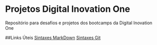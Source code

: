 # Projetos Digital Inovation One
Repositório para desafios e projetos dos bootcamps da Digital Inovation One

##Links Úteis
[Sintaxes MarkDown](https://docs.github.com/pt/github/writing-on-github/getting-started-with-writing-and-formatting-on-github/basic-writing-and-formatting-syntax)
[Sintaxes Git](https://gist.github.com/leocomelli/2545add34e4fec21ec16)

